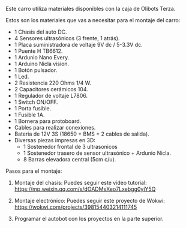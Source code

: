Este carro utiliza materiales disponibles con la caja de Olibots Terza. 

Estos son los materiales que vas a necesitar para el montaje del carro:
  - 1 Chasis del auto DC.
  - 4 Sensores ultrasónicos (3 frente, 1 atrás).
  - 1 Placa suministradora de voltaje 9V dc / 5-3.3V dc.
  - 1 Puente H TB6612.
  - 1 Ardunio Nano Every.
  - 1 Arduino Nicla vision.
  - 1 Botón pulsador.
  - 1 Led.
  - 2 Resistencia 220 Ohms 1/4 W.
  - 2 Capacitores cerámicos 104.
  - 1 Regulador de voltaje L7806.
  - 1 Switch ON/OFF.
  - 1 Porta fusible.
  - 1 Fusible 1A.
  - 1 Bornera para protoboard.
  - Cables para realizar conexiones.
  - Bateria de 12V 3S (18650 + BMS + 2 cables de salida).
  - Diversas piezas impresas en 3D:
      - 1 Sostenedor frontal de 3 ultrasonicos
      - 1 Sostenedor trasero de sensor ultrasónico + Ardunio Nicla.
      - 8 Barras elevadora central (5cm c/u).

Pasos para el montaje:

1) Montaje del chasis:
   Puedes seguir este vídeo tutorial: https://mp.weixin.qq.com/s/dOADMsXeo7Lxebgg0yiY5Q
   
2) Montaje electrónico:
   Puedes seguir este proyecto de Wokwi: https://wokwi.com/projects/398154403214111745

3) Programar el autobot con los proyectos en la parte superior.
